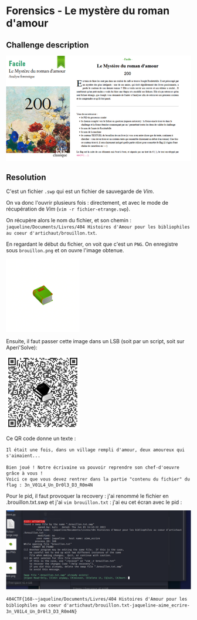 # Forensics - Le mystère du roman d'amour

## Challenge description

![Challenge description](./imgs/le_mystere_du_roman_d_amour.png)

## Resolution

C'est un fichier `.swp` qui est un fichier de sauvegarde de *Vim*.

On va donc l'ouvrir plusieurs fois : directement, et avec le mode de récupération de *Vim* (`vim -r fichier-etrange.swp`).


On récupère alors le nom du fichier, et son chemin : `jaqueline/Documents/Livres/404 Histoires d'Amour pour les bibliophiles au coeur d'artichaut/brouillon.txt`.

En regardant le début du fichier, on voit que c'est un `PNG`. On enregistre sous `brouillon.png` et on ouvre l'image obtenue.

<img src="./imgs/mystere_roman_amour/brouillon.png" alt="img 3" width="200">

Ensuite, il faut passer cette image dans un LSB (soit par un script, soit sur Aperi'Solve):

<img src="./imgs/mystere_roman_amour/lsb_bleu.png" alt="img 3" width="200">

Ce QR code donne un texte :

```
Il était une fois, dans un village rempli d'amour, deux amoureux qui s'aimaient...

Bien joué ! Notre écrivaine va pouvoir reprendre son chef-d'oeuvre grâce à vous !
Voici ce que vous devez rentrer dans la partie "contenu du fichier" du flag : 3n_V01L4_Un_Dr0l3_D3_R0m4N
```

Pour le pid, il faut provoquer la recovery : j'ai renommé le fichier en .brouillon.txt.swp et j'ai `vim brouillon.txt` : j'ai eu cet écran avec le pid :

<img src="./imgs/mystere_roman_amour/recovery.PNG" alt="img 3">

`404CTF{168-~jaqueline/Documents/Livres/404 Histoires d'Amour pour les bibliophiles au coeur d'artichaut/brouillon.txt-jaqueline-aime_ecrire-3n_V01L4_Un_Dr0l3_D3_R0m4N}`